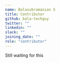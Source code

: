 ```yaml
---
name: Balasubramanian S
title: Contributor
github: bala-techguy
twitter: ""
linkedin: ""
slack: ""
joining_date: ""
role: "contributor"
---
```


Still waiting for this
